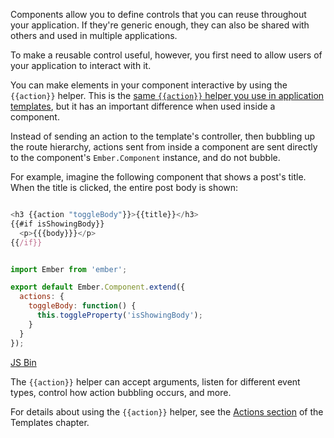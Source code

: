 Components allow you to define controls that you can reuse throughout
your application. If they're generic enough, they can also be shared
with others and used in multiple applications.

To make a reusable control useful, however, you first need to allow
users of your application to interact with it.

You can make elements in your component interactive by using the
`{{action}}` helper. This is the [same `{{action}}` helper you use in
application templates](../templates/actions), but it has an
important difference when used inside a component.

Instead of sending an action to the template's controller, then bubbling
up the route hierarchy, actions sent from inside a component are sent
directly to the component's `Ember.Component` instance, and do not
bubble.

For example, imagine the following component that shows a post's title.
When the title is clicked, the entire post body is shown:

```app/templates/components/post-summary.js

<h3 {{action "toggleBody"}}>{{title}}</h3>
{{#if isShowingBody}}
  <p>{{{body}}}</p>
{{/if}}
```

```app/components/post-summary.js

import Ember from 'ember';

export default Ember.Component.extend({
  actions: {
    toggleBody: function() {
      this.toggleProperty('isShowingBody');
    }
  }
});
```

<a class="jsbin-embed" href="http://jsbin.com/ciwenemedi/1/embed?live">JS Bin</a><script src="http://static.jsbin.com/js/embed.js"></script>

The `{{action}}` helper can accept arguments, listen for different event
types, control how action bubbling occurs, and more.

For details about using the `{{action}}` helper, see the [Actions
section](../templates/actions) of the Templates chapter.
